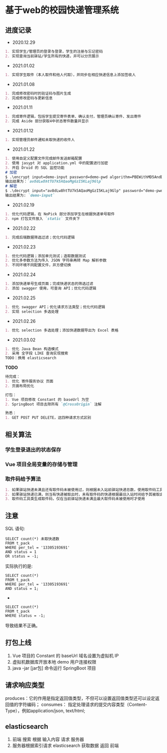 # 基于web的校园快递管理系统
## 进度记录
- 2020.12.29<br>
```markdown
1. 实现学生/管理员的登录与登录，学生的注册与忘记密码
2. 实现查询当前驿站/学生所有的快递，并可以分页展示
```
- 2021.01.02<br>
```markdown
1. 实现学生取件（本人取件和他人代取），并同步在相应快递信息上添加签收人
```
- 2021.01.08<br>
```markdown
1. 完成修改密码时的验证码与图片生成
2. 完成修改密码与更新信息
```
- 2021.01.11<br>
```markdown
1. 完成寄件逻辑，包括学生提交寄件表单、确认支付，管理员确认寄件、发出寄件
2. 完成 Aside 部分获取4中状态寄件数量并显示
```
- 2021.01.12<br>
```markdown
1. 实现管理员邮件通知未取快递的收件人
```
- 2021.01.22<br>
```markdown
1. 使用自定义配置文件完成邮件发送邮箱配置
2. 使用 jasypt 对 application.yml 中的配置进行加密
3. 开启 Druid 的 SQL 监控功能
# 加密
$ .\encrypt input=demo-input password=demo-pwd algorithm=PBEWithMD5AndDES
输出结果为：`av8dLw8htTU7k5AQaoMgGzI5KLaj9Glp`
# 解密
$ .\decrypt input="av8dLw8htTU7k5AQaoMgGzI5KLaj9Glp" password="demo-pwd" algorithm=PBEWithMD5AndDES
输出结果为: `demo-input`
```
- 2021.02.19<br>
```markdown
1. 优化代码逻辑，在 NoPick 部分添加学生在根据快递单号取件
2. npm 打包文件放入 `static` 文件夹下
```
- 2021.02.22<br>
```markdown
1. 完成后端数据筛选过滤；优化代码逻辑
```
- 2021.02.23<br>
```markdown
1. 优化代码逻辑；添加单元测试；造取数据测试
2. 优化多参数方法为传入 JSON 字符串再转 Map 解析参数
3. 不同环境不同配置文件，并方便切换
```
- 2021.02.24<br>
```markdown
1. 添加快递单号生成页面；完成快递状态的筛选过滤
2. 添加 swagger 使用，可查询 API；优化代码逻辑
```
- 2021.02.25<br>
```markdown
1. 优化 swagger API；优化请求方法类型；优化代码逻辑
2. 实现 selection 多选处理
```
- 2021.02.26<br>
```markdown
1. 优化 selection 多选处理；添加快递数据导出为 Excel 表格
```
- 2021.03.02<br>
```markdown
1. 优化 Java Bean 构造模式
2. 采用 全字段 LIKE 查询实现搜索
TODO：换用 elasticsearch
```

__TODO__
```markdown
待完成：
1. 优化 寄件服务协议 页面
2. 页面布局优化

打包：
1. Vue 项目修改 Constant 的 baseUrl 为空
2. SpringBoot 项目去除所有 `@CrossOrigin` 注解

熟悉：
1. GET POST PUT DELETE，这四种请求方式区别
```

## 相关算法
### 学生登录退出的状态保存
### Vue 项目全局变量的存储与管理
### 取件码给予算法
```markdown
1. 如果驿站快递未满且还有取件码未被使用过，则根据未入站前驿站快递总数，使用取件码工具类生成的取件码，给予新入站的快递
2. 如果驿站快递已满，则当有快递被取出时，未有取件码的快递根据最旧入站时间给予其被取出的快递释放的取件码
3. 取件码工具类生成取件码，仅在当前驿站快递未满且最大取件码未被使用时才使用
```

## 注意
SQL 语句: 
```mysql
SELECT count(*) 未取快递数
FROM t_pack
WHERE per_tel = '13305193691'
AND status = 1
OR status = -1;
```
实际执行的是: 
```mysql
SELECT count(*)
FROM t_pack
WHERE per_tel = '13305193691'
AND status = 1;
```
+
```mysql
SELECT count(*)
FROM t_pack
WHERE status = -1;
```
导致结果不正确。

## 打包上线
1. Vue 项目的 Constant 的 baseUrl 域名设置为虚拟机 IP
2. 虚拟机数据库开放本地 demo 用户连接权限
3. java -jar [jar包] 命令运行 SpringBoot 项目

## 请求响应类型
produces：它的作用是指定返回值类型，不但可以设置返回值类型还可以设定返回值的字符编码；
consumes： 指定处理请求的提交内容类型（Content-Type），例如application/json, text/html;

## elasticsearch
1. 前端 搜索 根据 输入内容 请求 服务器
2. 服务器根据索引请求 elasticsearch 获取数据 返回 前端